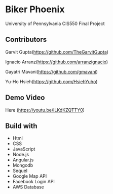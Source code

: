 # Biker Phoenix 

University of Pennsylvania CIS550 Final Project

## Contributors 
Garvit Gupta(https://github.com/TheGarvitGupta)

Ignacio Arranz(https://github.com/arranzignacio)

Gayatri Mavani(https://github.com/gmavani)

Yu-Ho Hsieh(https://github.com/HsiehYuho)

## Demo Video
Here (https://youtu.be/ILKdKZQTTY0)

## Build with

* Html
* CSS
* JavaScript
* Node.js
* Angular.js
* Mongodb
* Sequel
* Google Map API
* Facebook Login API 
* AWS Database


